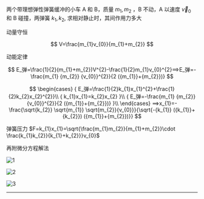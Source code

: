 #

两个带理想弹性弹簧缓冲的小车 A 和 B，质量 $m_{1},m_{2}$ ，B 不动，A 以速度 $\vec v_{0}$ 和 B 碰撞，两弹簧 $k_{1},k_{2}$, 求相对静止时，其间作用力多大

动量守恒

$$
V=\frac{m_{1}v_{0}}{m_{1}+m_{2}}
$$

动能定律

$$
E_弹=\frac{1}{2}(m_{1}+m_{2})V^{2}-\frac{1}{2}m_{1}v_{0}^{2}⟹E_弹=-\frac{m_{1} {m_{2}} {v_{0}}^{2}}{2 ({m_{1}}+{m_{2}})}
$$

$$
\begin{cases}
{ E_弹=\frac{1}{2}k_{1}x_{1}^{2}+\frac{1}{2}k_{2}x_{2}^{2}}\\
{ k_{1}x_{1}=k_{2}x_{2} }\\
{ E_弹=-\frac{m_{1} {m_{2}} {v_{0}}^{2}}{2 ({m_{1}}+{m_{2}})} }\\
\end{cases}
⟹x_{1}=-\frac{\sqrt{k_{2}} \sqrt{m_{1}} \sqrt{m_{2}}{v_{0}}}{\sqrt{-{k_{1}} ({k_{1}}+{k_{2}}) ({m_{1}}+{m_{2}})}}
$$

弹簧压力 $F=k_{1}x_{1}=\sqrt{\frac{m_{1}m_{2}}{m_{1}+m_{2}}\cdot \frac{k_{1}k_{2}}{k_{1}+k_{2}}}v_{0}$

再附微分方程解法

![1](https://www.netpad.net.cn/courseImages/28165/c0a8358f092b24e701ebb8100775dcfe.png)

![2](https://www.netpad.net.cn/courseImages/28165/8a997598cf4b7f3a4ee405970495e4e1.png)

![3](https://www.netpad.net.cn/courseImages/28165/1b1af52be7d9427f99dc8ab8bee0c54a.png)

---

